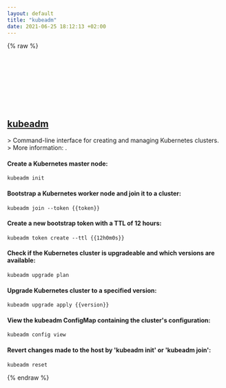 ```yaml
---
layout: default
title: "kubeadm"
date: 2021-06-25 18:12:13 +02:00
---
```

{% raw %}
<h2 id="kubeadm">
  <a href="/en/common/kubeadm.html">kubeadm</a> <a href="#kubeadm"><svg class="icon">
    <use href="/assets/images/unicode_sprite.svg#link" />
  </svg></a>
</h2>
> Command-line interface for creating and managing Kubernetes clusters.
> More information: <https://kubernetes.io/docs/reference/setup-tools/kubeadm>.

#### Create a Kubernetes master node:
```shell
kubeadm init
```
#### Bootstrap a Kubernetes worker node and join it to a cluster:
```shell
kubeadm join --token {{token}}
```
#### Create a new bootstrap token with a TTL of 12 hours:
```shell
kubeadm token create --ttl {{12h0m0s}}
```
#### Check if the Kubernetes cluster is upgradeable and which versions are available:
```shell
kubeadm upgrade plan
```
#### Upgrade Kubernetes cluster to a specified version:
```shell
kubeadm upgrade apply {{version}}
```
#### View the kubeadm ConfigMap containing the cluster's configuration:
```shell
kubeadm config view
```
#### Revert changes made to the host by 'kubeadm init' or 'kubeadm join':
```shell
kubeadm reset
```
{% endraw %}